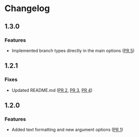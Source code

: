Changelog
=========

## 1.3.0

### Features

- Implemented branch types directly in the main options ([PR 5](https://github.com/daniloprates/branch-slug/pull/5))


## 1.2.1

### Fixes

- Updated README.md ([PR 2](https://github.com/daniloprates/branch-slug/pull/2), [PR 3](https://github.com/daniloprates/branch-slug/pull/3), [PR 4](https://github.com/daniloprates/branch-slug/pull/4))

## 1.2.0

### Features

- Added text formatting and new argument options ([PR 1](https://github.com/daniloprates/branch-slug/pull/1))
